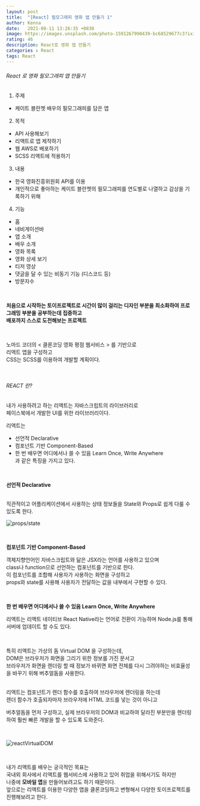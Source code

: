 ```yaml
---
layout: post
title:  "[React] 필모그래피 영화 앱 만들기 1"
author: Kenna
date:   2021-08-11 13:26:35 +0830
image: https://images.unsplash.com/photo-1591267990439-bc68529677c3?ixid=MnwxMjA3fDB8MHxwaG90by1wYWdlfHx8fGVufDB8fHx8&ixlib=rb-1.2.1&auto=format&fit=crop&w=1336&q=80
rating: 46
description: React로 영화 앱 만들기
categories : React
tags: React
---
```


###### React 로 영화 필모그래피 앱 만들기

1) 주제

- 케이트 블란쳇 배우의 필모그래피를 담은 앱

2) 목적

- API 사용해보기
- 리액트로 앱 제작하기
- 웹 AWS로 배포하기
- SCSS 리액트에 적용하기

3) 내용

- 한국 영화진흥위원회 API를 이용
- 개인적으로 좋아하는 케이트 블란쳇의 필모그래피를 연도별로 나열하고 감상을 기록하기 위해

4) 기능

- 홈
- 네비게이션바 
- 앱 소개
- 배우 소개
- 영화 목록
- 영화 상세 보기
- 티저 영상
- 댓글을 달 수 있는 비동기 기능 (디스코드 등)
- 방문자수

<br>


**처음으로 시작하는 토이프로젝트로 시간이 많이 걸리는 디자인 부분을 최소화하여 프로그래밍 부분을 공부하는데 집중하고**    
**배포까지 스스로 도전해보는 프로젝트**  


<br>

노마드 코더의 < 클론코딩 영화 평점 웹서비스 > 를 기반으로  
리액트 앱을 구성하고   
CSS는 SCSS를 이용하여 개발할 계획이다.


<br>

###### REACT 란?

내가 사용하려고 하는 리액트는 자바스크립트의 라이브러리로  
페이스북에서 개발한 UI를 위한 라이브러리이다.  

리액트는    
- 선언적 Declarative  
- 컴포넌트 기반 Component-Based  
- 한 번 배우면 어디에서나 쓸 수 있음 Learn Once, Write Anywhere  
과 같은 특징을 가지고 있다.   


<br>

**선언적 Declarative**

<br>
직관적이고 어플리케이션에서 사용하는 상태 정보들을 State와 Props로 쉽게 다룰 수 있도록 한다.  

![props/state](https://external-content.duckduckgo.com/iu/?u=https%3A%2F%2Fcodetoart.com%2Frails%2Factive_storage%2Fblobs%2FeyJfcmFpbHMiOnsibWVzc2FnZSI6IkJBaHBRdz09IiwiZXhwIjpudWxsLCJwdXIiOiJibG9iX2lkIn19--87501a1873d22267e89b7a881c6a7ee545473486%2Fpic-2.png&f=1&nofb=1)

<br>

**컴포넌트 기반 Component-Based**
<br>

객체지향언어인 자바스크립트와 닮은 JSX라는 언어를 사용하고 있으며  
class나 function으로 선언하는 컴포넌트를 기반으로 한다.  
이 컴포넌트를 조합해 사용자가 사용하는 화면을 구성하고  
props와 state를 사용해 사용자가 전달하는 값을 내부에서 구현할 수 있다.

<br>


**한 번 배우면 어디에서나 쓸 수 있음 Learn Once, Write Anywhere**
<br>

리액트는 리액트 네이티브 React Native라는 언어로 전환이 가능하며 Node.js를 통해 서버에 업데이트 할 수도 있다.

<br>

특히 리액트는 가상의 돔 Virtual DOM 을 구성하는데,  
DOM은 브라우저가 화면을 그리기 위한 정보를 가진 문서고  
브라우저가 화면을 렌더링 할 때 정보가 바뀌면 화면 전체를 다시 그려야하는 비효율성을 바꾸기 위해 버추얼돔을 사용한다.  
<br>


리액트는 컴포넌트가 렌더 함수를 호출하여 브라우저에 렌더링을 하는데    
렌더 함수가 호출되자마자 브라우저에 HTML 코드를 넣는 것이 아니고   

버추얼돔을 먼저 구성하고, 실제 브라우저의 DOM과 비교하여 달라진 부분만을 렌더링 하여 훨씬 빠른 개발을 할 수 있도록 도와준다.  

<br>

![reactVirtualDOM](http://kenna.dothome.co.kr/hidden/images/blog_react_1.jpg)

<br>



내가 리액트를 배우는 궁극적인 목표는  
국내외 회사에서 리액트를 웹서비스에 사용하고 있어 취업을 위해서기도 하지만  
나중에 **모바일 앱**을 만들어보려고도 하기 때문이다.  
앞으로는 리액트를 이용한 다양한 앱을 클론코딩하고 변형해서 다양한 토이프로젝트를 진행해보려고 한다.  
